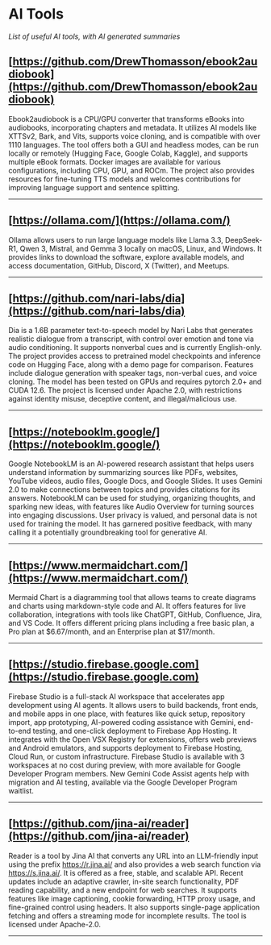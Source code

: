 # AI Tools
*List of useful AI tools, with AI generated summaries*

## [https://github.com/DrewThomasson/ebook2audiobook](https://github.com/DrewThomasson/ebook2audiobook)

Ebook2audiobook is a CPU/GPU converter that transforms eBooks into audiobooks, incorporating chapters and metadata. It utilizes AI models like XTTSv2, Bark, and Vits, supports voice cloning, and is compatible with over 1110 languages. The tool offers both a GUI and headless modes, can be run locally or remotely (Hugging Face, Google Colab, Kaggle), and supports multiple eBook formats. Docker images are available for various configurations, including CPU, GPU, and ROCm. The project also provides resources for fine-tuning TTS models and welcomes contributions for improving language support and sentence splitting.

---

## [https://ollama.com/](https://ollama.com/)

Ollama allows users to run large language models like Llama 3.3, DeepSeek-R1, Qwen 3, Mistral, and Gemma 3 locally on macOS, Linux, and Windows. It provides links to download the software, explore available models, and access documentation, GitHub, Discord, X (Twitter), and Meetups.

---

## [https://github.com/nari-labs/dia](https://github.com/nari-labs/dia)

Dia is a 1.6B parameter text-to-speech model by Nari Labs that generates realistic dialogue from a transcript, with control over emotion and tone via audio conditioning. It supports nonverbal cues and is currently English-only. The project provides access to pretrained model checkpoints and inference code on Hugging Face, along with a demo page for comparison. Features include dialogue generation with speaker tags, non-verbal cues, and voice cloning. The model has been tested on GPUs and requires pytorch 2.0+ and CUDA 12.6. The project is licensed under Apache 2.0, with restrictions against identity misuse, deceptive content, and illegal/malicious use.

---

## [https://notebooklm.google/](https://notebooklm.google/)

Google NotebookLM is an AI-powered research assistant that helps users understand information by summarizing sources like PDFs, websites, YouTube videos, audio files, Google Docs, and Google Slides. It uses Gemini 2.0 to make connections between topics and provides citations for its answers. NotebookLM can be used for studying, organizing thoughts, and sparking new ideas, with features like Audio Overview for turning sources into engaging discussions. User privacy is valued, and personal data is not used for training the model. It has garnered positive feedback, with many calling it a potentially groundbreaking tool for generative AI.

---

## [https://www.mermaidchart.com/](https://www.mermaidchart.com/)

Mermaid Chart is a diagramming tool that allows teams to create diagrams and charts using markdown-style code and AI. It offers features for live collaboration, integrations with tools like ChatGPT, GitHub, Confluence, Jira, and VS Code. It offers different pricing plans including a free basic plan, a Pro plan at $6.67/month, and an Enterprise plan at $17/month.

---

## [https://studio.firebase.google.com](https://studio.firebase.google.com)

Firebase Studio is a full-stack AI workspace that accelerates app development using AI agents. It allows users to build backends, front ends, and mobile apps in one place, with features like quick setup, repository import, app prototyping, AI-powered coding assistance with Gemini, end-to-end testing, and one-click deployment to Firebase App Hosting. It integrates with the Open VSX Registry for extensions, offers web previews and Android emulators, and supports deployment to Firebase Hosting, Cloud Run, or custom infrastructure. Firebase Studio is available with 3 workspaces at no cost during preview, with more available for Google Developer Program members. New Gemini Code Assist agents help with migration and AI testing, available via the Google Developer Program waitlist.

---

## [https://github.com/jina-ai/reader](https://github.com/jina-ai/reader)

Reader is a tool by Jina AI that converts any URL into an LLM-friendly input using the prefix https://r.jina.ai/ and also provides a web search function via https://s.jina.ai/. It is offered as a free, stable, and scalable API. Recent updates include an adaptive crawler, in-site search functionality, PDF reading capability, and a new endpoint for web searches. It supports features like image captioning, cookie forwarding, HTTP proxy usage, and fine-grained control using headers. It also supports single-page application fetching and offers a streaming mode for incomplete results. The tool is licensed under Apache-2.0.

---
